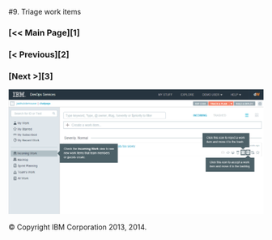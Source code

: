 #9. Triage work items
<div class="jh-columns pbs">
	<div class="jh-col-12-4 f_left">
		<h3> [&lt;&lt; Main Page][1] </h3>
	</div>
	<div class="jh-col-12-3">
		<h3> [&lt; Previous][2] </h3>
	</div>
	<div class="jh-col-12-4 f_right">
		<h3> [Next  &gt;][3] </h3>
	</div>
</div> 

![Instructions on how to triage items to backlog or trash in Incoming Work][4]

&copy; Copyright IBM Corporation 2013, 2014.

[1]: /features/trackplanfg/index
[2]: /features/trackplanfg/page8
[3]: /features/trackplanfg/page10
[4]: /features/trackplanfg/images/page9.png
